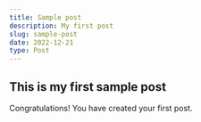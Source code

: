 ```yaml
---
title: Sample post
description: My first post
slug: sample-post
date: 2022-12-21
type: Post
---
```


## This is my first sample post

Congratulations! You have created your first post.
